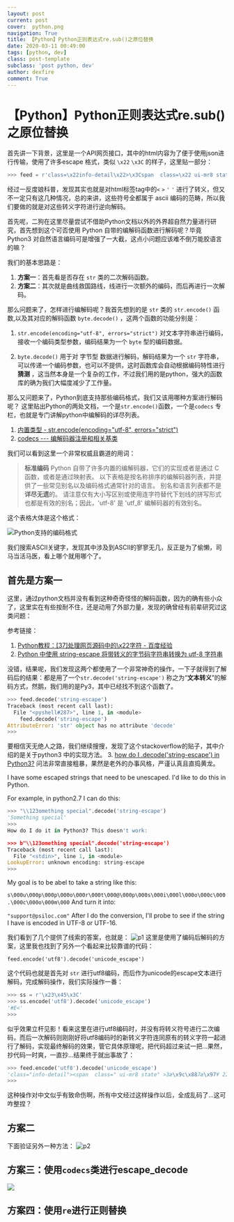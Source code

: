 ```yaml
---
layout: post
current: post
cover:  python.png
navigation: True
title: 【Python】Python正则表达式re.sub()之原位替换
date: 2020-03-11 00:49:00
tags: [python, dev]
class: post-template
subclass: 'post python, dev'
author: dexfire
comment: True
---
```


# 【Python】Python正则表达式re.sub()之原位替换

首先讲一下背景，这里是一个API网页接口，其中的html内容为了便于使用json进行传输，使用了许多escape 格式，类似 `\x22` `\x3C` 的样子，这里贴一部分：

```python
>>> feed = r'class=\x22info-detail\x22>\x3Cspan  class=\x22 ui-mr8 state\x22 >3月7日 22:01\x3C\/span>\x3Ca href=\x22javascript:;\x22 data-cmd=\x22qz_sign\x22 class=\x22f-sign-show state\x22 title=\x22我也要设置\x22>\x3C\/a>\x3C\/div>\x3C\/div>\x3C\/div>\x3Cdiv class=\x22f-single-content f-wrap\x22>\x3Cdiv class=\x22f-item f-s-i\x22 id=\x22feed_....._311_0_1583589681_0_1\x22 data-feedsflag=\x22\x22 data-iswupfeed=\x221\x22 data-key=\x227e6e330318a9635e0a8f0000\x22 data-specialtype=\x22\x22 data-extend-info=\x220_0_1_0_0_0_0|08009cc0040f5001|0008000000000000\x22 data-functype=\x22\x22 data-hasfollowed=\x221\x22>\x3Cdiv class=\x22f-info qz_info_cut\x22>我教你们怎么做舔狗，一天三遍请安记得把称呼带上，哥哥早上好，哥哥晚上好，对方回你一句话赶紧十句话顶上去嘘寒问暖要安排上，吃了吗？在干嘛？下雪了吗？下雨了吗？冷吗？加衣服了吗？哥哥你那里降温了记得添衣服，哥哥你那里下雨了记得带伞，哥哥你在哪？哥哥我请你吃饭，哥哥晚上有时间吗？哥哥中午有时间吗？哥哥辛苦了，哥哥穿这身真帅，哥哥你看今晚的星星，哥哥你要睡觉了吗？哥哥我觉得这个特别适合你就给你买了你别不高 \x3Ca'
```

经过一反度娘科普，发现其实也就是对html标签tag中的`<` `>` `'` `'` 进行了转义，但又不一定只有这几种情况，总的来讲，这些符号全都属于 ascii 编码的范畴，所以我们要做的就是对这些转义字符进行逆向解码。

首先呢，二狗在这里尽量尝试不借助Python文档以外的外界超自然力量进行研究，首先想到这个可否使用 Python 自带的编解码函数进行解码呢？毕竟 Python3 对自然语言编码可是增强了一大截，这点小问题应该难不倒万能胶语言的嘛？

我们的基本思路是：
1. **方案一**：首先看是否存在 `str` 类的二次解码函数。
2. **方案二**：其次就是曲线救国路线，线进行一次额外的编码，而后再进行一次解码。

那么问题来了，怎样进行编解码呢？我首先想到的是 `str` 类的 `str.encode()` 函数,以及其对应的解码函数 `byte.decode()` ，这两个函数的功能分别是：
1. `str.encode(encoding="utf-8", errors="strict")` 对文本字符串进行编码，接收一个编码类型参数，编码结果为一个 `byte` 型的编码数据。

2. `byte.decode()` 用于对 字节型 数据进行解码，解码结果为一个 `str` 字符串，可以传递一个编码参数，也可以不提供，这时函数库会自动根据编码特性进行 **猜测** ，这当然本身是一个复杂的工作，不过我们用的是python，强大的函数库的确为我们大幅度减少了工作量。

那么又问题来了，Python到底支持那些编码格式，我们又该用哪种方案进行解码呢？
这里贴出Python的两处文档，一个是`str.encode()`函数，一个是`codecs` 专栏，也就是专门讲解python中编解码的详尽列表。
1. [内置类型 - str.encode(encoding="utf-8", errors="strict")](https://docs.python.org/zh-cn/3/library/stdtypes.html?highlight=str%20encode#str.encode   )
2. [codecs --- 编解码器注册和相关基类](https://docs.python.org/zh-cn/3/library/codecs.html#standard-encodings)

我们可以看到这里一个非常权威且霸道的用词：

> **标准编码**
> Python 自带了许多内置的编解码器，它们的实现或者是通过 C 函数，或者是通过映射表。 以下表格是按名称排序的编解码器列表，并提供了一些常见别名以及编码格式通常针对的语言。 别名和语言列表都不是**详尽无遗**的。 请注意仅有大小写区别或使用连字符替代下划线的拼写形式也都是有效的别名；因此，'utf-8' 是 'utf_8' 编解码器的有效别名。

这个表格大体是这个格式：

![Python支持的编码格式](/assets/images/QQ截图20200311010842.png)

我们搜索ASCII关键字，发现其中涉及到ASCII的寥寥无几，反正是为了偷懒，司马当活马医，看上哪个就用哪个了。

## 首先是方案一
这里，通过python文档并没有看到这种奇奇怪怪的解码函数，因为的确有些小众了，这里实在有些按耐不住，还是动用了外部力量，发现的确曾经有前辈研究过这类问题：

参考链接：
1. [Python教程：[37]处理网页源码中的\x22字符 - 百度经验](https://jingyan.baidu.com/article/a3aad71ab430e8b1fb0096c6.html)
2. [Python 中使用 string-escape 将带转义的字节码字符串转换为 utf-8 字符串](https://blog.csdn.net/tiwoo/article/details/50334515)

没错，结果呢，我们发现这两个都使用了一个非常神奇的操作，一下子就得到了解码后的结果：都是用了一个`str.decode('string-escape')` 称之为“**文本转义**”的解码方式，然鹅，我们用的是Py3，其中已经找不到这个函数了。

```python
>>> feed.decode('string-escape')
Traceback (most recent call last):
  File "<pyshell#287>", line 1, in <module>
    feed.decode('string-escape')
AttributeError: 'str' object has no attribute 'decode'
>>>
```

要相信天无绝人之路，我们继续搜搜，发现了这个stackoverflow的贴子，其中介绍的是关于python3 中的实现方法。
3. [how do I .decode('string-escape') in Python3?](https://stackoverflow.com/questions/14820429/how-do-i-decodestring-escape-in-python3)
问法非常直接粗暴，果然是老外的办事风格，严谨认真且直捣黄龙。

I have some escaped strings that need to be unescaped. I'd like to do this in Python.

For example, in python2.7 I can do this:

```python
>>> "\\123omething special".decode('string-escape')
'Something special'
>>>
How do I do it in Python3? This doesn't work:

>>> b"\\123omething special".decode('string-escape')
Traceback (most recent call last):
  File "<stdin>", line 1, in <module>
LookupError: unknown encoding: string-escape
>>>
```

My goal is to be abel to take a string like this:

`s\000u\000p\000p\000o\000r\000t\000@\000p\000s\000i\000l\000o\000c\000.\000c\000o\000m\000`
And turn it into:

`"support@psiloc.com"`
After I do the conversion, I'll probe to see if the string I have is encoded in UTF-8 or UTF-16.

我们看到了几个提供了线索的答案，也就是：
![p1](/assets/images/QQ截图20200311012229.png)
这里是使用了编码后解码的方案，这里我也找到了另外一个看起来比较靠谱的代码：

`feed.encode('utf8').decode('unicode_escape')`

这个代码也就是首先对 `str` 进行utf8编码，而后作为unicode的escape文本进行解码，完成解码操作，我们实际操作一番：
```python
>>> ss = r'\x23\x45\x3C'
>>> ss.encode('utf8').decode('unicode_escape')
'#E<'
>>>
```
似乎效果立杆见影！看来这里在进行utf8编码时，并没有将转义符号进行二次编码，而后一次解码则刚刚好将utf8编码时的新转义字符连同原有的转义字符一起进行了解码，实现最终解码的效果，管它具体原理呢，把代码超过来试一把...果然，抄代码一时爽，一直抄...结果终于就出事故了：

```python
>>> feed.encode('utf8').decode('unicode_escape')
'class="info-detail"><span  class=" ui-mr8 state" >3æ\x9c\x887æ\x97¥ 22:01<\\/span><a href="javascript:;" data-cmd="qz_sign" class="f-sign-show state" title="æ\x88\x91ä¹\x9fè¦\x81è®¾ç½®"><\\/a><\\/div><\\/div><\\/div><div class="f-single-content f-wrap"><div class="f-item f-s-i" id="feed_53702270_311_0_1583589681_0_1" data-feedsflag="" data-iswupfeed="1" data-key="7e6e330318a9635e0a8f0000" data-specialtype="" data-extend-info="0_0_1_0_0_0_0|08009cc0040f5001|0008000000000000" data-functype="" data-hasfollowed="1"><div class="f-info qz_info_cut">æ\x88\x91æ\x95\x99ä½\xa0ä»¬æ\x80\x8eä¹\x88å\x81\x9aè\x88\x94ç\x8b\x97ï¼\x8cä¸\x80å¤©ä¸\x89é\x81\x8dè¯·å®\x89è®°å¾\x97æ\x8a\x8aç§°å\x91¼å¸¦ä¸\x8aï¼\x8cå\x93¥å\x93¥æ\x97©ä¸\x8aå¥½ï¼\x8cå\x93¥å\x93¥æ\x99\x9aä¸\x8aå¥½ï¼\x8cå¯¹æ\x96¹å\x9b\x9eä½\xa0ä¸\x80å\x8f¥è¯\x9dèµ¶ç´§å\x8d\x81å\x8f¥è¯\x9dé¡¶ä¸\x8aå\x8e»å\x98\x98å¯\x92é\x97®æ\x9a\x96è¦\x81å®\x89æ\x8e\x92ä¸\x8aï¼\x8cå\x90\x83äº\x86å\x90\x97ï¼\x9få\x9c¨å¹²å\x98\x9bï¼\x9fä¸\x8bé\x9bªäº\x86å\x90\x97ï¼\x9fä¸\x8bé\x9b¨äº\x86å\x90\x97ï¼\x9få\x86·å\x90\x97ï¼\x9få\x8a\xa0è¡£æ\x9c\x8däº\x86å\x90\x97ï¼\x9få\x93¥å\x93¥ä½\xa0é\x82£é\x87\x8cé\x99\x8dæ¸©äº\x86è®°å¾\x97æ·»è¡£æ\x9c\x8dï¼\x8cå\x93¥å\x93¥ä½\xa0é\x82£é\x87\x8cä¸\x8bé\x9b¨äº\x86è®°å¾\x97å¸¦ä¼\x9eï¼\x8cå\x93¥å\x93¥ä½\xa0å\x9c¨å\x93ªï¼\x9få\x93¥å\x93¥æ\x88\x91è¯·ä½\xa0å\x90\x83é¥\xadï¼\x8cå\x93¥å\x93¥æ\x99\x9aä¸\x8aæ\x9c\x89æ\x97¶é\x97´å\x90\x97ï¼\x9få\x93¥å\x93¥ä¸\xadå\x8d\x88æ\x9c\x89æ\x97¶é\x97´å\x90\x97ï¼\x9få\x93¥å\x93¥è¾\x9bè\x8b¦äº\x86ï¼\x8cå\x93¥å\x93¥ç©¿è¿\x99èº«ç\x9c\x9få¸\x85ï¼\x8cå\x93¥å\x93¥ä½\xa0ç\x9c\x8bä»\x8aæ\x99\x9aç\x9a\x84æ\x98\x9fæ\x98\x9fï¼\x8cå\x93¥å\x93¥ä½\xa0è¦\x81ç\x9d¡è§\x89äº\x86å\x90\x97ï¼\x9få\x93¥å\x93¥æ\x88\x91è§\x89å¾\x97è¿\x99ä¸ªç\x89¹å\x88«é\x80\x82å\x90\x88ä½\xa0å°±ç»\x99ä½\xa0ä¹°äº\x86ä½\xa0å\x88«ä¸\x8dé«\x98 <a'
>>>
```

这种操作对中文似乎有致命伤啊，所有中文经过这样操作以后，全成乱码了...这可咋整捏？

## 方案二
下面验证另外一种方法：
![p2](/assets/images/QQ截图20200311012330.png)

## 方案三：使用`codecs`类进行escape_decode
![](/assets/images/QQ截图20200311013556.png)

## 方案四：使用`re`进行正则替换

